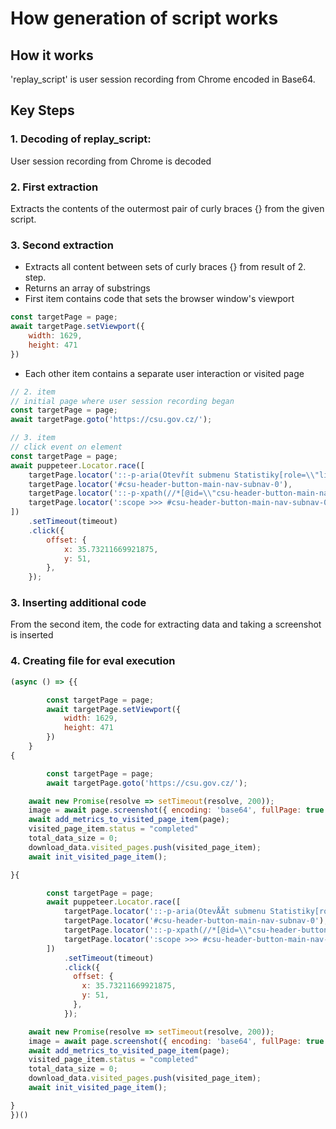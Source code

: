 # How generation of script works

## How it works
'replay_script' is user session recording from Chrome encoded in Base64. 
## Key Steps
### 1. Decoding of replay_script:
User session recording from Chrome is decoded
### 2. First extraction 
Extracts the contents of the outermost pair of curly braces {} from the given script.
### 3. Second extraction 
* Extracts all content between sets of curly braces {} from result of 2. step.
* Returns an array of substrings
* First item contains code that sets the browser window's viewport 
```javascript
const targetPage = page;
await targetPage.setViewport({
    width: 1629,
    height: 471
})
```
* Each other item contains a separate user interaction or visited page
```javascript
// 2. item 
// initial page where user session recording began
const targetPage = page;
await targetPage.goto('https://csu.gov.cz/');
```
```javascript
// 3. item
// click event on element 
const targetPage = page;
await puppeteer.Locator.race([
    targetPage.locator('::-p-aria(Otevřít submenu Statistiky[role=\\"link\\"])'),
    targetPage.locator('#csu-header-button-main-nav-subnav-0'),
    targetPage.locator('::-p-xpath(//*[@id=\\"csu-header-button-main-nav-subnav-0\\"])'),
    targetPage.locator(':scope >>> #csu-header-button-main-nav-subnav-0')
])
    .setTimeout(timeout)
    .click({
        offset: {
            x: 35.73211669921875,
            y: 51,
        },
    });
```
### 3. Inserting additional code 
From the second item, the code for extracting data and taking a screenshot is inserted
### 4. Creating file for eval execution
```javascript
(async () => {{

        const targetPage = page;
        await targetPage.setViewport({
            width: 1629,
            height: 471
        })
    }
{

        const targetPage = page;
        await targetPage.goto('https://csu.gov.cz/');

    await new Promise(resolve => setTimeout(resolve, 200));
    image = await page.screenshot({ encoding: 'base64', fullPage: true  });
    await add_metrics_to_visited_page_item(page);
    visited_page_item.status = "completed"
    total_data_size = 0;
    download_data.visited_pages.push(visited_page_item);
    await init_visited_page_item();

}{

        const targetPage = page;
        await puppeteer.Locator.race([
            targetPage.locator('::-p-aria(OtevÅÃ­t submenu Statistiky[role=\\"link\\"])'),
            targetPage.locator('#csu-header-button-main-nav-subnav-0'),
            targetPage.locator('::-p-xpath(//*[@id=\\"csu-header-button-main-nav-subnav-0\\"])'),
            targetPage.locator(':scope >>> #csu-header-button-main-nav-subnav-0')
        ])
            .setTimeout(timeout)
            .click({
              offset: {
                x: 35.73211669921875,
                y: 51,
              },
            });

    await new Promise(resolve => setTimeout(resolve, 200));
    image = await page.screenshot({ encoding: 'base64', fullPage: true  });
    await add_metrics_to_visited_page_item(page);
    visited_page_item.status = "completed"
    total_data_size = 0;
    download_data.visited_pages.push(visited_page_item);
    await init_visited_page_item();

}
})()
```
